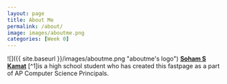 ```yaml
---
layout: page
title: About Me
permalink: /about/
image: images/aboutme.png
categories: [Week 0]
---
```

![]({{ site.baseurl }}/images/aboutme.png "aboutme's logo")
**[Soham S Kamat](https://soham360.github.io/csp-fastpages/)** [^1]is a high school student who has created this fastpage as a part of AP Computer Science Principals.
  